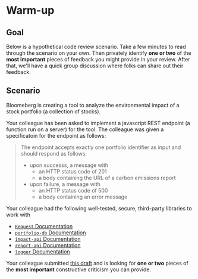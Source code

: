 # Warm-up

## Goal
Below is a hypothetical code review scenario. Take a few minutes to read through the scenario on your own. Then privately identify **one or two** of the **most important** pieces of feedback you might provide in your review. After that, we'll have a quick group discussion where folks can share out their feedback.

## Scenario
Bloomeberg is creating a tool to analyze the environmental impact of a stock portfolio (a collection of stocks).

Your colleague has been asked to implement a javascript REST endpoint (a function run on a server) for the tool. The colleague was given a specificatoin for the endpoint as follows:

> The endpoint accepts exactly one portfolio identifier as input and should respond as follows:
>   - upon successs, a message with
>     - an HTTP status code of 201
>     - a body containing the URL of a carbon emissions report
>   - upon failure, a message with
>     - an HTTP status code of 500
>     - a body containing an error message

Your colleague had the following well-tested, secure, third-party libraries to work with
  - [`Request` Documentation](./Request-docs.md)
  - [`portfolio-db` Documentation](./portfolio-db-docs.md)
  - [`impact-api` Documentation](./impact-api-docs.md)
  - [`report-api` Documentation](./report-api-docs.md)
  - [`logger` Documentation](./logger-docs.md)

Your colleague submitted [this draft](./create-impact-report-draft.js) and is looking for **one or two** pieces of the **most important** constructive criticism you can provide.